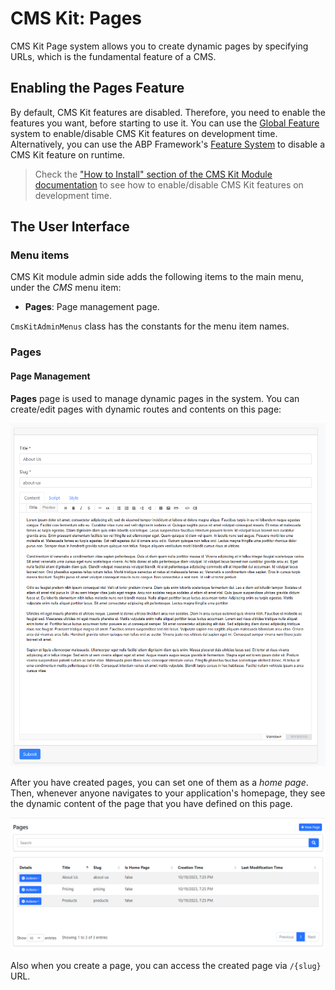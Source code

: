 # CMS Kit: Pages

CMS Kit Page system allows you to create dynamic pages by specifying URLs, which is the fundamental feature of a CMS.

## Enabling the Pages Feature

By default, CMS Kit features are disabled. Therefore, you need to enable the features you want, before starting to use it. You can use the [Global Feature](../../Global-Features.md) system to enable/disable CMS Kit features on development time. Alternatively, you can use the ABP Framework's [Feature System](https://docs.abp.io/en/abp/latest/Features) to disable a CMS Kit feature on runtime.

> Check the ["How to Install" section of the CMS Kit Module documentation](Index.md#how-to-install) to see how to enable/disable CMS Kit features on development time.

## The User Interface

### Menu items

CMS Kit module admin side adds the following items to the main menu, under the *CMS* menu item:

* **Pages**: Page management page.

`CmsKitAdminMenus` class has the constants for the menu item names.

### Pages

#### Page Management

**Pages** page is used to manage dynamic pages in the system. You can create/edit pages with dynamic routes and contents on this page:

![pages-edit](../../images/cmskit-module-pages-edit.png)

After you have created pages, you can set one of them as a *home page*. Then, whenever anyone navigates to your application's homepage, they see the dynamic content of the page that you have defined on this page.

![pages-page](../../images/cmskit-module-pages-page.png)

Also when you create a page, you can access the created page via `/{slug}` URL.

